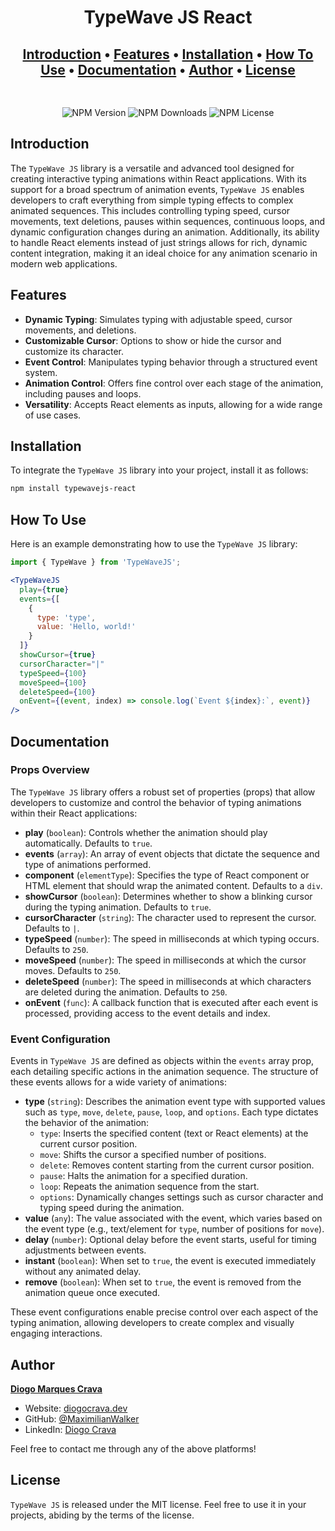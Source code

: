 
<h1 align="center">
  TypeWave JS React
</h1>

<h2 align="center" style="padding-bottom: 30px">
  <a href="#introduction">Introduction</a> •
  <a href="#features">Features</a> •
  <a href="#installation">Installation</a> •
  <a href="#how-to-use">How To Use</a> •
  <a href="#documentation">Documentation</a> •
  <a href="#author">Author</a> •
  <a href="#license">License</a>
</h2>

<p align="center">
  <img alt="NPM Version" src="https://img.shields.io/npm/v/typewavejs-react?style=for-the-badge">
  <img alt="NPM Downloads" src="https://img.shields.io/npm/dm/typewavejs-react?style=for-the-badge">
  <img alt="NPM License" src="https://img.shields.io/npm/l/typewavejs-react?style=for-the-badge">
</p>

## Introduction

The `TypeWave JS` library is a versatile and advanced tool designed for creating interactive typing animations within React applications. With its support for a broad spectrum of animation events, `TypeWave JS` enables developers to craft everything from simple typing effects to complex animated sequences. This includes controlling typing speed, cursor movements, text deletions, pauses within sequences, continuous loops, and dynamic configuration changes during an animation. Additionally, its ability to handle React elements instead of just strings allows for rich, dynamic content integration, making it an ideal choice for any animation scenario in modern web applications.


## Features

- **Dynamic Typing**: Simulates typing with adjustable speed, cursor movements, and deletions.
- **Customizable Cursor**: Options to show or hide the cursor and customize its character.
- **Event Control**: Manipulates typing behavior through a structured event system.
- **Animation Control**: Offers fine control over each stage of the animation, including pauses and loops.
- **Versatility**: Accepts React elements as inputs, allowing for a wide range of use cases.

## Installation

To integrate the `TypeWave JS` library into your project, install it as follows:

```bash
npm install typewavejs-react
```

## How To Use

Here is an example demonstrating how to use the `TypeWave JS` library:

```jsx
import { TypeWave } from 'TypeWaveJS';

<TypeWaveJS
  play={true}
  events={[
    {
      type: 'type', 
      value: 'Hello, world!'
    }
  ]}
  showCursor={true}
  cursorCharacter="|"
  typeSpeed={100}
  moveSpeed={100}
  deleteSpeed={100}
  onEvent={(event, index) => console.log(`Event ${index}:`, event)}
/>
```

## Documentation

### Props Overview

The `TypeWave JS` library offers a robust set of properties (props) that allow developers to customize and control the behavior of typing animations within their React applications:

- **play** (`boolean`): Controls whether the animation should play automatically. Defaults to `true`.
- **events** (`array`): An array of event objects that dictate the sequence and type of animations performed.
- **component** (`elementType`): Specifies the type of React component or HTML element that should wrap the animated content. Defaults to a `div`.
- **showCursor** (`boolean`): Determines whether to show a blinking cursor during the typing animation. Defaults to `true`.
- **cursorCharacter** (`string`): The character used to represent the cursor. Defaults to `|`.
- **typeSpeed** (`number`): The speed in milliseconds at which typing occurs. Defaults to `250`.
- **moveSpeed** (`number`): The speed in milliseconds at which the cursor moves. Defaults to `250`.
- **deleteSpeed** (`number`): The speed in milliseconds at which characters are deleted during the animation. Defaults to `250`.
- **onEvent** (`func`): A callback function that is executed after each event is processed, providing access to the event details and index.

### Event Configuration

Events in `TypeWave JS` are defined as objects within the `events` array prop, each detailing specific actions in the animation sequence. The structure of these events allows for a wide variety of animations:

- **type** (`string`): Describes the animation event type with supported values such as `type`, `move`, `delete`, `pause`, `loop`, and `options`. Each type dictates the behavior of the animation:
  - `type`: Inserts the specified content (text or React elements) at the current cursor position.
  - `move`: Shifts the cursor a specified number of positions.
  - `delete`: Removes content starting from the current cursor position.
  - `pause`: Halts the animation for a specified duration.
  - `loop`: Repeats the animation sequence from the start.
  - `options`: Dynamically changes settings such as cursor character and typing speed during the animation.
- **value** (`any`): The value associated with the event, which varies based on the event type (e.g., text/element for `type`, number of positions for `move`).
- **delay** (`number`): Optional delay before the event starts, useful for timing adjustments between events.
- **instant** (`boolean`): When set to `true`, the event is executed immediately without any animated delay.
- **remove** (`boolean`): When set to `true`, the event is removed from the animation queue once executed.

These event configurations enable precise control over each aspect of the typing animation, allowing developers to create complex and visually engaging interactions.

## Author
**[Diogo Marques Crava](https://diogocrava.dev)**

- Website: [diogocrava.dev](https://diogocrava.dev)
- GitHub: [@MaximilianWalker](https://github.com/MaximilianWalker)
- LinkedIn: [Diogo Crava](https://www.linkedin.com/in/diogo-crava/)

Feel free to contact me through any of the above platforms!

## License

`TypeWave JS` is released under the MIT license. Feel free to use it in your projects, abiding by the terms of the license.
